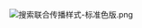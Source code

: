 
![搜索联合传播样式-标准色版.png](https://p0-xtjj-private.juejin.cn/tos-cn-i-73owjymdk6/10c2046b3d114639b361c97361fb82ac~tplv-73owjymdk6-jj-mark-v1:0:0:0:0:5o6Y6YeR5oqA5pyv56S-5Yy6IEAg56CB6KeJ5a6i:q75.awebp?policy=eyJ2bSI6MywidWlkIjoiMzExMjA4ODc5NDMxMTU0MCJ9&rk3s=f64ab15b&x-orig-authkey=f32326d3454f2ac7e96d3d06cdbb035152127018&x-orig-expires=1745066686&x-orig-sign=JJ9JLzuRml7ioPLhK2po0AZK4BA%3D)



